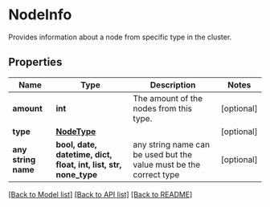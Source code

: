 # NodeInfo

Provides information about a node from specific type in the cluster.

## Properties
Name | Type | Description | Notes
------------ | ------------- | ------------- | -------------
**amount** | **int** | The amount of the nodes from this type. | [optional] 
**type** | [**NodeType**](NodeType.md) |  | [optional] 
**any string name** | **bool, date, datetime, dict, float, int, list, str, none_type** | any string name can be used but the value must be the correct type | [optional]

[[Back to Model list]](../README.md#documentation-for-models) [[Back to API list]](../README.md#documentation-for-api-endpoints) [[Back to README]](../README.md)



